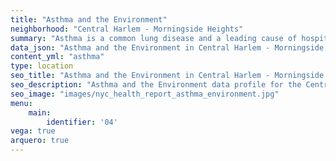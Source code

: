 ```yaml
---
title: "Asthma and the Environment"
neighborhood: "Central Harlem - Morningside Heights"
summary: "Asthma is a common lung disease and a leading cause of hospitalizations for children under 15 years old. This report provides a summary of asthma indicators by neighborhood. It also describes housing and neighborhood characteristics that can make asthma worse."
data_json: "Asthma and the Environment in Central Harlem - Morningside Heights"
content_yml: "asthma"
type: location
seo_title: "Asthma and the Environment in Central Harlem - Morningside Heights"
seo_description: "Asthma and the Environment data profile for the Central Harlem - Morningside Heights neighborhood of NYC."
seo_image: "images/nyc_health_report_asthma_environment.jpg"
menu:
    main:
        identifier: '04'
vega: true
arquero: true
---
```

